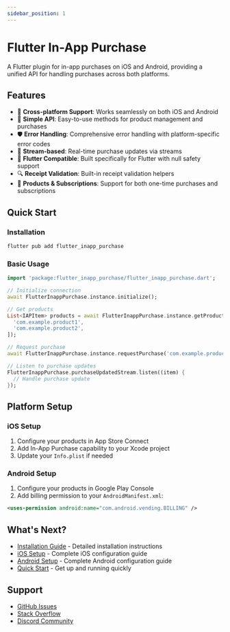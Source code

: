 ```yaml
---
sidebar_position: 1
---
```


# Flutter In-App Purchase

A Flutter plugin for in-app purchases on iOS and Android, providing a unified API for handling purchases across both platforms.

## Features

- 🔄 **Cross-platform Support**: Works seamlessly on both iOS and Android
- 🎯 **Simple API**: Easy-to-use methods for product management and purchases
- 🛡️ **Error Handling**: Comprehensive error handling with platform-specific error codes
- 🎣 **Stream-based**: Real-time purchase updates via streams
- 📱 **Flutter Compatible**: Built specifically for Flutter with null safety support
- 🔍 **Receipt Validation**: Built-in receipt validation helpers
- 💎 **Products & Subscriptions**: Support for both one-time purchases and subscriptions

## Quick Start

### Installation

```bash
flutter pub add flutter_inapp_purchase
```

### Basic Usage

```dart
import 'package:flutter_inapp_purchase/flutter_inapp_purchase.dart';

// Initialize connection
await FlutterInappPurchase.instance.initialize();

// Get products
List<IAPItem> products = await FlutterInappPurchase.instance.getProducts([
  'com.example.product1',
  'com.example.product2',
]);

// Request purchase
await FlutterInappPurchase.instance.requestPurchase('com.example.product1');

// Listen to purchase updates
FlutterInappPurchase.purchaseUpdatedStream.listen((item) {
  // Handle purchase update
});
```

## Platform Setup

### iOS Setup

1. Configure your products in App Store Connect
2. Add In-App Purchase capability to your Xcode project
3. Update your `Info.plist` if needed

### Android Setup

1. Configure your products in Google Play Console
2. Add billing permission to your `AndroidManifest.xml`:

```xml
<uses-permission android:name="com.android.vending.BILLING" />
```

## What's Next?

- [Installation Guide](./getting-started/installation) - Detailed installation instructions
- [iOS Setup](./getting-started/setup-ios) - Complete iOS configuration guide
- [Android Setup](./getting-started/setup-android) - Complete Android configuration guide
- [Quick Start](./getting-started/quickstart) - Get up and running quickly

## Support

- [GitHub Issues](https://github.com/hyochan/flutter_inapp_purchase/issues)
- [Stack Overflow](https://stackoverflow.com/questions/tagged/flutter-inapp-purchase)
- [Discord Community](https://discord.gg/hyo)